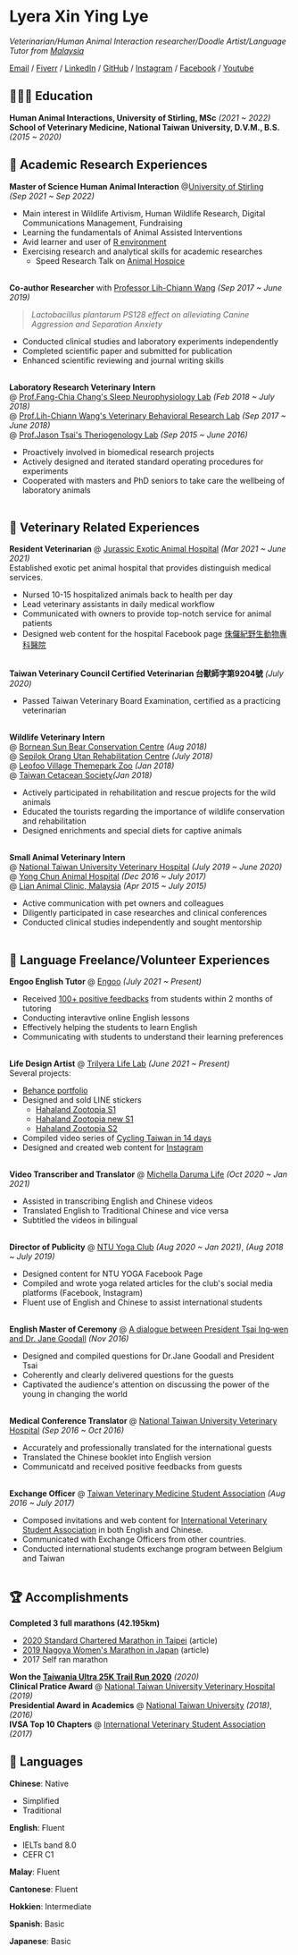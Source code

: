 # Lyera Xin Ying Lye

_Veterinarian/Human Animal Interaction researcher/Doodle Artist/Language Tutor from [Malaysia](https://goo.gl/maps/Qrx5D2P14FoidLWX8)_ <br>

[Email](mailto:trilyera.co@gmail.com) / [Fiverr](https://www.fiverr.com/lyeraskylark?up_rollout=true) / [LinkedIn](https://linkedin.com/in/lyeraskylark14) / [GitHub](https://github.com/msgorilla14) / [Instagram](https://www.instagram.com/lyeraskylark) / [Facebook](https://www.facebook.com/trilyera.life.lab) / [Youtube](https://www.youtube.com/channel/UCjzH13HRRAf7cwqhvzPcEYw)

## 👩🏼‍🎓 Education

**Human Animal Interactions, University of Stirling, MSc** _(2021 ~ 2022)_ <br>
**School of Veterinary Medicine, National Taiwan University, D.V.M., B.S.** _(2015 ~ 2020)_

## 🔬 Academic Research Experiences
**Master of Science Human Animal Interaction** @[University of Stirling](https://www.stir.ac.uk/courses/pg-taught/human-animal-interaction/)<br>
_(Sep 2021 ~ Sep 2022)_<br>
  - Main interest in Wildlife Artivism, Human Wildlife Research, Digital Communications Management, Fundraising
  - Learning the fundamentals of Animal Assisted Interventions
  - Avid learner and user of [R environment](https://www.rstudio.com)
  - Exercising research and analytical skills for academic researches
    - Speed Research Talk on [Animal Hospice](https://drive.google.com/file/d/1RssjN9r9mSvUinzFJlf0-EvoBYpn2uy1/view?usp=sharing)
<br><br>

**Co-author Researcher** with [Professor Lih-Chiann Wang](http://www.vm.ntu.edu.tw/DVM_Eng/faculty_2/id_30.html) _(Sep 2017 ~ June 2019)_
>_Lactobacillus plantarum PS128 effect on alleviating Canine Aggression and Separation Anxiety_ <br>
  - Conducted clinical studies and laboratory experiments independently
  - Completed scientific paper and submitted for publication
  - Enhanced scientific reviewing and journal writing skills
<br><br>

**Laboratory Research Veterinary Intern** <br>
@ [Prof.Fang-Chia Chang's Sleep Neurophysiology Lab](http://www.vm.ntu.edu.tw/DVM_Eng/faculty_2/id_23.html) _(Feb 2018 ~ July 2018)_ <br>
@ [Prof.Lih-Chiann Wang's Veterinary Behavioral Research Lab](http://www.vm.ntu.edu.tw/DVM_Eng/faculty_2/id_30.html) _(Sep 2017 ~ June 2018)_ <br>
@ [Prof.Jason Tsai's Theriogenology Lab](https://jasonpstsai.wixsite.com/jt-lab-ntuvm) _(Sep 2015 ~ June 2016)_ <br>
  - Proactively involved in biomedical research projects
  - Actively designed and iterated standard operating procedures for experiments
  - Cooperated with masters and PhD seniors to take care the wellbeing of laboratory animals
<br><br>

## 🐧 Veterinary Related Experiences
**Resident Veterinarian** @ [Jurassic Exotic Animal Hospital](http://www.jurassicah.tw/index.php) _(Mar 2021 ~ June 2021)_ <br>
Established exotic pet animal hospital that provides distinguish medical services.
  - Nursed 10-15 hospitalized animals back to health per day
  - Lead veterinary assistants in daily medical workflow
  - Communicated with owners to provide top-notch service for animal patients
  - Designed web content for the hospital Facebook page [侏儸紀野生動物專科醫院](https://www.facebook.com/jurassicah.tw)
<br><br>

**Taiwan Veterinary Council Certified Veterinarian 台獸師字第9204號** _(July 2020)_
  - Passed Taiwan Veterinary Board Examination, certified as a practicing veterinarian
<br><br>

**Wildlife Veterinary Intern** <br>
@ [Bornean Sun Bear Conservation Centre](https://www.bsbcc.org.my/index.html) _(Aug 2018)_ <br>
@ [Sepilok Orang Utan Rehabilitation Centre](https://www.orangutan-appeal.org.uk/about-us/sepilok-orangutan-rehabilitation-centre) _(July 2018)_ <br>
@ [Leofoo Village Themepark Zoo](https://leofooforeign.ticketeasy.com.tw) _(Jan 2018)_ <br>
@ [Taiwan Cetacean Society](http://www.whale.org.tw)_(Jan 2018)_<br>
  - Actively participated in rehabilitation and rescue projects for the wild animals
  - Educated the tourists regarding the importance of wildlife conservation and rehabilitation
  - Designed enrichments and special diets for captive animals
<br><br>

**Small Animal Veterinary Intern** <br>
@ [National Taiwan University Veterinary Hospital](https://www.vh.ntu.edu.tw) _(July 2019 ~ June 2020)_ <br>
@ [Yong Chun Animal Hospital](https://www.facebook.com/isaacsomite/) _(Dec 2016 ~ July 2017)_ <br>
@ [Lian Animal Clinic, Malaysia](https://www.facebook.com/LianAnimalClinic/) _(Apr 2015 ~ July 2015)_ <br>
  - Active communication with pet owners and colleagues
  - Diligently participated in case researches and clinical conferences
  - Conducted clinical studies independently and sought mentorship
<br><br>

## 🌻 Language Freelance/Volunteer Experiences

**Engoo English Tutor** @ [Engoo](https://engoo.com/tutors/45098) _(July 2021 ~ Present)_ <br>
  - Received [100+ positive feedbacks](https://eikaiwa.dmm.com/teacher/index/45098/) from students within 2 months of tutoring
  - Conducting interavtive online English lessons
  - Effectively helping the students to learn English
  - Communicating with students to understand their learning preferences<br> <br>

**Life Design Artist** @ [Trilyera Life Lab](https://linktr.ee/trilyera) _(June 2021 ~ Present)_ <br>
Several projects: <br>
  - [Behance portfolio](https://www.behance.net/trilyera)<br>
  - Designed and sold LINE stickers <br>
      - [Hahaland Zootopia S1](https://store.line.me/stickershop/product/14159062/en)<br>
      - [Hahaland Zootopia new S1](https://store.line.me/stickershop/product/16757548/en?from=sticker)<br>
      - [Hahaland Zootopia S2](https://store.line.me/stickershop/product/16770077/en)
  - Compiled video series of [Cycling Taiwan in 14 days](https://youtube.com/playlist?list=PL9mA9O15A5vEh-02_bA4muQGXGVLtdTpx)
  - Designed and created web content for [Instagram](https://www.instagram.com/lyeraskylark/)<br><br>

**Video Transcriber and Translator** @ [Michella Daruma Life](https://www.darumalife.com/categories/fuelnutrition) _(Oct 2020 ~ Jan 2021)_ <br>
  - Assisted in transcribing English and Chinese videos
  - Translated English to Traditional Chinese and vice versa
  - Subtitled the videos in bilingual<br><br>

**Director of Publicity** @ [NTU Yoga Club](https://www.facebook.com/ntuyoga/) _(Aug 2020 ~ Jan 2021)_, _(Aug 2018 ~ July 2019)_ <br>
  - Designed content for NTU YOGA Facebook Page
  - Compiled and wrote yoga related articles for the club's social media platforms (Facebook, Instagram)
  - Fluent use of English and Chinese to assist international students<br><br>

**English Master of Ceremony** @ [A dialogue between President Tsai Ing‐wen and Dr. Jane Goodall](https://english.president.gov.tw/NEWS/5026) _(Nov 2016)_ <br>
  - Designed and compiled questions for Dr.Jane Goodall and President Tsai
  - Coherently and clearly delivered questions for the guests
  - Captivated the audience's attention on discussing the power of the young in changing the world<br><br>

**Medical Conference Translator** @ [National Taiwan University Veterinary Hospital](https://www.vh.ntu.edu.tw) _(Sep 2016 ~ Oct 2016)_ <br>
  - Accurately and professionally translated for the international guests
  - Translated the Chinese booklet into English version
  - Communicatd and received positive feedbacks from guests<br><br>

**Exchange Officer** @ [Taiwan Veterinary Medicine Student Association](https://www.facebook.com/TVMSA) _(Aug 2016 ~ July 2017)_ <br>
  - Composed invitations and web content for [International Veterinary Student Association](https://www.facebook.com/ivsapage/) in both English and Chinese.
  - Communicated with Exchange Officers from other countries.
  - Conducted international students exchange program between Belgium and Taiwan
<br><br>
 
## 🏆 Accomplishments

**Completed 3 full marathons (42.195km)**
  - [2020 Standard Chartered Marathon in Taipei](https://running.biji.co/index.php?q=review&act=detail&id=39527&subtitle=I%27m%20not%20here%20to%20Give%20Up！2nd馬Sub4築夢踏實) (article) <br>
  - [2019 Nagoya Women's Marathon in Japan](https://running.biji.co/index.php?q=review&act=detail&id=36519&subtitle=%3F遇見更好的自己%3F認真訓練的初馬+2019+Nagoya+Women+Marathon) (article) <br>
  - 2017 Self ran marathon <br>

**Won the [Taiwania Ultra 25K Trail Run 2020](https://running.biji.co/index.php?q=review&act=detail&id=40754&subtitle=初越野：棲蘭25k+%282020%29)** _(2020)_<br>
**Clinical Pratice Award** @ [National Taiwan University Veterinary Hospital](https://www.vh.ntu.edu.tw) _(2019)_ <br>
**Presidential Award in Academics** @ [National Taiwan University](https://www.ntu.edu.tw/english/) _(2018)_, _(2016)_ <br>
**IVSA Top 10 Chapters** @ [International Veterinary Student Association](https://www.facebook.com/ivsapage/) _(2017)_ <br>

## 💬 Languages

**Chinese**: Native <br>
  - Simplified
  - Traditional <br>
  
**English**: Fluent <br>
  - IELTs band 8.0 <br>
  - CEFR C1 <br>
  
**Malay**: Fluent <br>

**Cantonese**: Fluent <br>

**Hokkien**: Intermediate <br>

**Spanish**: Basic <br>

**Japanese**: Basic
<br><br>


